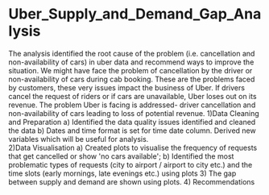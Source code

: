# Uber_Supply_and_Demand_Gap_Analysis
The analysis identified the root cause of the problem (i.e. cancellation and non-availability of cars) in uber data and recommend ways to improve the situation.
 We might have face the problem of cancellation by
the driver or non-availability of cars during cab booking. These are the problems faced by customers, these very issues impact the business of Uber. If drivers cancel the request of riders or if cars are unavailable, Uber loses out on its
revenue.
  The problem Uber is facing is addressed- driver cancellation and
non-availability of cars leading to loss of potential revenue.
1)Data Cleaning and Preparation
     a) Identified the data quality issues identified and cleaned the data
     b) Dates and time format is set for time date column. Derived new variables which will be useful for analysis.                             
2)Data Visualisation 
     a) Created plots to visualise the frequency of requests that get cancelled or
          show 'no cars available'; 
     b) Identified  the most problematic types of requests (city to
         airport / airport to city etc.) and the time slots (early mornings, late evenings etc.)
         using plots
3) The gap between supply and demand are shown using plots.
4) Recommendations 
